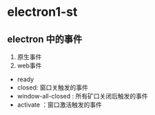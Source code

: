 # electron1-st
## electron 中的事件
1. 原生事件
2. web事件

* ready
* closed: 窗口关触发的事件
* window-all-closed : 所有矿口关闭后触发的事件
* activate ：窗口激活触发的事件